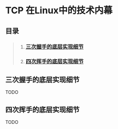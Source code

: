 # TCP 在Linux中的技术内幕
## 目录
> 1. ### [三次握手的底层实现细节](#1--三次握手的底层实现细节)
> 2. ### [四次挥手的底层实现细节](#2--四次挥手的底层实现细节)
## 三次握手的底层实现细节
TODO

## 四次挥手的底层实现细节
TODO